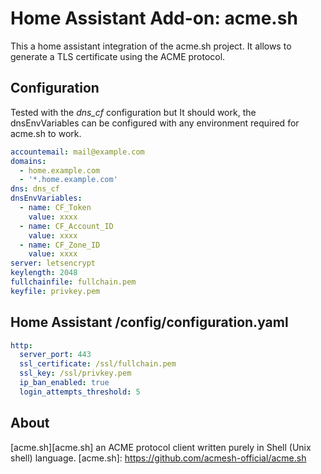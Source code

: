 # Home Assistant Add-on: acme.sh

This a home assistant integration of the acme.sh project. It allows to generate a TLS certificate using the ACME protocol.

## Configuration
Tested with the *dns_cf* configuration but It should work, the dnsEnvVariables can be configured with any environment required for acme.sh to work.

```yaml
accountemail: mail@example.com
domains:
  - home.example.com
  - '*.home.example.com'
dns: dns_cf
dnsEnvVariables:
  - name: CF_Token
    value: xxxx
  - name: CF_Account_ID
    value: xxxx
  - name: CF_Zone_ID
    value: xxxx
server: letsencrypt
keylength: 2048
fullchainfile: fullchain.pem
keyfile: privkey.pem
```

## Home Assistant /config/configuration.yaml

```yaml
http:
  server_port: 443
  ssl_certificate: /ssl/fullchain.pem
  ssl_key: /ssl/privkey.pem
  ip_ban_enabled: true
  login_attempts_threshold: 5
```

## About

[acme.sh][acme.sh] an ACME protocol client written purely in Shell (Unix shell) language.
[acme.sh]: https://github.com/acmesh-official/acme.sh
